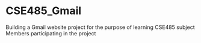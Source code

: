 # CSE485_Gmail
Building a Gmail website project for the purpose of learning CSE485 subject Members participating in the project

